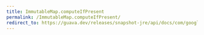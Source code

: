 ```yaml
---
title: ImmutableMap.computeIfPresent
permalink: /ImmutableMap.computeIfPresent/
redirect_to: https://guava.dev/releases/snapshot-jre/api/docs/com/google/common/collect/ImmutableMap.html#computeIfPresent-K-java.util.function.BiFunction-
---
```

